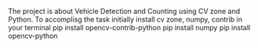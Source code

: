The project is about Vehicle Detection and Counting using CV zone and Python. To accomplisg the task initially install cv zone, numpy, contrib in your terminal
pip install opencv-contrib-python
pip install numpy
pip install opencv-python
